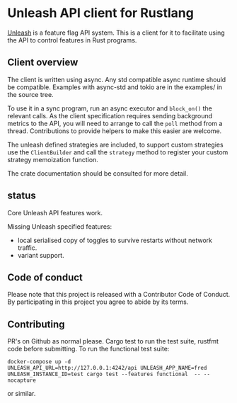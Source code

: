 # Unleash API client for Rustlang

[Unleash](https://unleash.github.io) is a feature flag API system. This is a
client for it to facilitate using the API to control features in Rust programs.

## Client overview

The client is written using async. Any std compatible async runtime should be
compatible. Examples with async-std and tokio are in the examples/ in the source
tree.

To use it in a sync program, run an async executor and `block_on()` the relevant
calls. As the client specification requires sending background metrics to the
API, you will need to arrange to call the `poll` method from a thread.
Contributions to provide helpers to make this easier are welcome.

The unleash defined strategies are included, to support custom strategies
use the `ClientBuilder` and call the `strategy` method to register your custom
strategy memoization function.

The crate documentation should be consulted for more detail.

## status

Core Unleash API features work.

Missing Unleash specified features:
- local serialised copy of toggles to survive restarts without network traffic.
- variant support.

## Code of conduct

Please note that this project is released with a Contributor Code of Conduct. By
participating in this project you agree to abide by its terms.

## Contributing

PR's on Github as normal please. Cargo test to run the test suite, rustfmt code
before submitting. To run the functional test suite:
```
docker-compose up -d
UNLEASH_API_URL=http://127.0.0.1:4242/api UNLEASH_APP_NAME=fred UNLEASH_INSTANCE_ID=test cargo test --features functional  -- --nocapture
```
or similar.